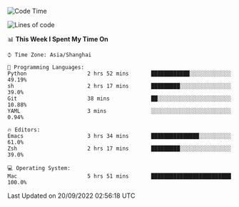 <!--START_SECTION:waka-->
![Code Time](http://img.shields.io/badge/Code%20Time-863%20hrs%2058%20mins-blue)

![Lines of code](https://img.shields.io/badge/From%20Hello%20World%20I%27ve%20Written-22%20Thousand%20lines%20of%20code-blue)

📊 **This Week I Spent My Time On** 

```text
⌚︎ Time Zone: Asia/Shanghai

💬 Programming Languages: 
Python                   2 hrs 52 mins       ████████████░░░░░░░░░░░░░   49.19% 
sh                       2 hrs 17 mins       █████████░░░░░░░░░░░░░░░░   39.0% 
Git                      38 mins             ██░░░░░░░░░░░░░░░░░░░░░░░   10.88% 
YAML                     3 mins              ░░░░░░░░░░░░░░░░░░░░░░░░░   0.94%

🔥 Editors: 
Emacs                    3 hrs 34 mins       ███████████████░░░░░░░░░░   61.0% 
Zsh                      2 hrs 17 mins       █████████░░░░░░░░░░░░░░░░   39.0%

💻 Operating System: 
Mac                      5 hrs 51 mins       █████████████████████████   100.0%

```


 Last Updated on 20/09/2022 02:56:18 UTC
<!--END_SECTION:waka-->
